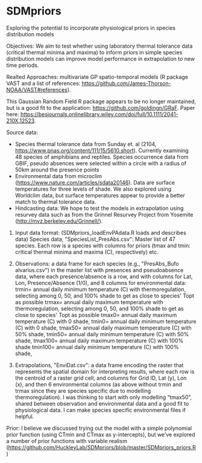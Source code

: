 # SDMpriors
Exploring the potential to incorporate physiological priors in species distribution models

Objectives:
We aim to test whether using laboratory thermal tolerance data (critical thermal minima and maxima) to inform priors in simple species distribution models can improve model performance in extrapolation to new time periods.

Realted Approaches:
multivariate GP spatio-temporal models (R package VAST and a list of references:  https://github.com/James-Thorson-NOAA/VAST#references). 

This Gaussian Random Field R package appears to be no longer maintained, but is a good fit to the application: https://github.com/goldingn/GRaF. Paper here: https://besjournals.onlinelibrary.wiley.com/doi/full/10.1111/2041-210X.12523.

Source data:
* Species thermal tolerance data from Sunday et. al (2104, https://www.pnas.org/content/111/15/5610.short). Currently examining 48 species of amphibians and reptiles.
Species occurrence data from GBIF, pseudo absences were selected within a circle with a radius of 50km around the presence points
* Environmental data from microclim (https://www.nature.com/articles/sdata20146). Data are surface temperatures for three levels of shade. We also explored using Worldclim data, but surface temperatures appear to provide a better match to thermal tolerance data.
* Hindcasting data: We hope to test the models in extrapolation using resurvey data such as from the Grinnel Resurvey Project from Yosemite (http://mvz.berkeley.edu/Grinnell/).

1. Input data format: (SDMpriors_loadEnvPAdata.R loads and describes data)
Species data, "SpeciesList_PresAbs.csv": Master list of 47 species. Each row is a species with columns for priors (tmax and tmin: critical thermal minima and maxima (C), respectively) etc.

2. Observations:  a data frame for each species (e.g., "PresAbs_Bufo alvarius.csv") in the master list with presences and pseudoabsence data, where each presence/absence is a row, and with columns for Lat, Lon, Presence/Absence (1/0), and 8 columns for environmental data:
  trmin= annual daily minimum temperature (C) with thermoregulation, selecting among 0, 50, and 100% shade to get as close to species' Topt as possible
  trmax= annual daily maximum temperature with thermoregulation, selecting among 0, 50, and 100% shade to get as close to species' Topt as possible
tmax0= annual daily maximum temperature (C) with 0 shade,
tmin0= annual daily minimum temperature (C) with 0 shade, 
tmax50= annual daily maximum temperature (C) with 50% shade, 
tmin50= annual daily minimum temperature (C) with 50% shade, 
tmax100= annual daily maximum temperature (C) with 100% shade
tmin100= annual daily minimum temperature (C) with 100% shade,  

3.  Extrapolations, "EnviDat.csv":  a data frame encoding the raster that represents the spatial domain for interpreting results, where each row is the centroid of a raster grid cell, and columns for Grid ID, Lat (y), Lon (x), and then 6 environmental columns (as above without trmin and trmax since they are species specific due to modelling thermoregulation). 
I was thinking to start with only modelling “tmax50”, shared between observation and environmental data and a good fit to physiological data. I can make species specific environmental files if helpful.

Prior:
I believe we discussed trying out the model with a simple polynomial prior function (using CTmin and CTmax as  y-intercepts), but we’ve explored a number of prior functions with variable realism (https://github.com/HuckleyLab/SDMpriors/blob/master/SDMpriors_priors.R)

